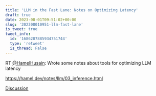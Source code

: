 ```yaml
---
title: 'LLM in the Fast Lane: Notes on Optimizing Latency'
draft: true
date: 2023-08-01T09:51:02+00:00
slug: '202308010951-llm-fast-lane'
is_tweet: true
tweet_info:
  id: '1686207885934751744'
  type: 'retweet'
  is_thread: False
---
```




RT [@HamelHusain](https://x.com/HamelHusain): Wrote some notes about tools for optimizing LLM latency

<https://hamel.dev/notes/llm/03_inference.html>

[Discussion](https://x.com/sytelus/status/1686207885934751744)
